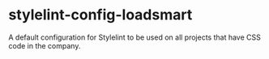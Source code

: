 # stylelint-config-loadsmart
A default configuration for Stylelint to be used on all projects that have CSS code in the company.
